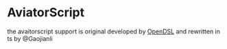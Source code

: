 # AviatorScript

the avaitorscript support is original developed by [OpenDSL](https://gitee.com/opendsl/opendsl-editor) and rewritten in ts by @Gaojianli
